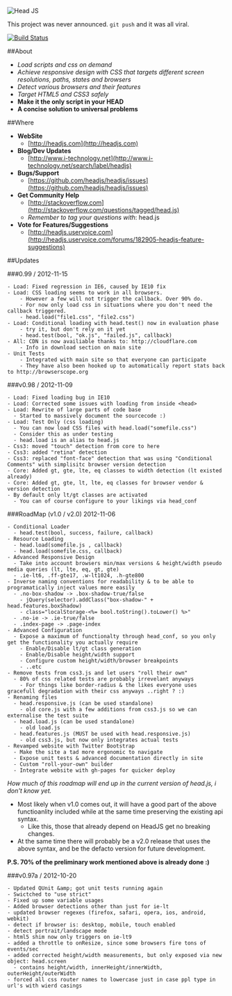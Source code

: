 ![Head JS](http://headjs.com/site/assets/img/logo-big.png)

This project was never announced. `git push` and it was all viral.

[![Build Status](https://travis-ci.org/headjs/headjs.png?branch=master)](https://travis-ci.org/headjs/headjs)

##About
  * _Load scripts and css on demand_
  * _Achieve responsive design with CSS that targets different screen resolutions, paths, states and browsers_
  * _Detect various browsers and their features_
  * _Target HTML5 and CSS3 safely_
  * __Make it the only script in your HEAD__
  * __A concise solution to universal problems__


##Where
* __WebSite__
  * [http://headjs.com](http://headjs.com)
* __Blog/Dev Updates__
  * [http://www.i-technology.net](http://www.i-technology.net/search/label/headjs)
* __Bugs/Support__
  * [https://github.com/headjs/headjs/issues](https://github.com/headjs/headjs/issues)
* __Get Community Help__
  * [http://stackoverflow.com](http://stackoverflow.com/questions/tagged/head.js)
  * _Remember to tag your questions with_: head.js
* __Vote for Features/Suggestions__
  * [http://headjs.uservoice.com](http://headjs.uservoice.com/forums/182905-headjs-feature-suggestions)

##Updates

###0.99 / 2012-11-15

    - Load: Fixed regression in IE6, caused by IE10 fix
    - Load: CSS loading seems to work in all browsers.
        - However a few will not trigger the callback. Over 90% do.
        - For now only load css in situations where you don't need the callback triggered.
        - head.load("file1.css", "file2.css")
    - Load: Conditional loading with head.test() now in evaluation phase
        - try it, but don't rely on it yet
        - head.test(bool, "ok.js", "failed.js", callback)
    - All: CDN is now availiable thanks to: http://cloudflare.com
        - Info in download section on main site
    - Unit Tests
        - Integrated with main site so that everyone can participate
        - They have also been hooked up to automatically report stats back to http://browserscope.org


###v0.98 / 2012-11-09

    - Load: Fixed loading bug in IE10
    - Load: Corrected some issues with loading from inside <head>
    - Load: Rewrite of large parts of code base
      - Started to massively document the sourcecode :)
    - Load: Test Only (css loading)
      - You can now load CSS files with head.load("somefile.css")
      - Consider this as under testing
      - head.load is an alias to head.js
    - Css3: moved "touch" detection from core to here
    - Css3: added "retina" detection
    - Css3: replaced "font-face" detection that was using "Conditional Comments" with simplisitc browser version detection
    - Core: Added gt, gte, lte, eq classes to width detection (lt existed already)
    - Core: Added gt, gte, lt, lte, eq classes for browser vendor & version detection
    - By default only lt/gt classes are activated
      - You can of course configure to your likings via head_conf


###RoadMap (v1.0 / v2.0) 2012-11-06

    - Conditional Loader
      - head.test(bool, success, failure, callback)
    - Resource Loading
      - head.load(somefile.js , callback)
      - head.load(somefile.css, callback)
    - Advanced Responsive Design
      - Take into account browsers min/max versions & height/width pseudo media queries (lt, lte, eq, gt, gte)
      - .ie-lt6, .ff-gte17, .w-lt1024, .h-gte800
    - Inverse naming conventions for readability & to be able to programatically inject values more easily
      - .no-box-shadow -> .box-shadow-true/false
        - jQuery(selector).addClass("box-shadow-" + head.features.boxShadow)
        - class="localStorage-<%= bool.toString().toLower() %>"
      - .no-ie -> .ie-true/false
      - .index-page -> .page-index
    - Advanced Configuration
      - Expose a maximum of functionalty through head_conf, so you only get the functionality you actually require
        - Enable/Disable lt/gt class generation
        - Enable/Disable height/width support
        - Configure custom height/width/browser breakpoints
        - ..etc
    - Remove tests from css3.js and let users "roll their own"
      - 80% of css related tests are probably irrevelant anyways
        - For things like border-radius & the likes everyone uses gracefull degradation with their css anyways ..right ? :)
    - Renaming files
      - head.responsive.js (can be used standalone)
        - old core.js with a few additions from css3.js so we can externalise the test suite
      - head.load.js (can be used standalone)
        - old load.js
      - head.features.js (MUST be used with head.responsive.js)
        - old css3.js, but now only integrates actual tests
    - Revamped website with Twitter Bootstrap
      - Make the site a tad more ergonomic to navigate
      - Expose unit tests & advanced documentation directly in site
      - Custom "roll-your-own" builder
      - Integrate website with gh-pages for quicker deploy

*How much of this roadmap will end up in the current version of head.js, i don't know yet.*

* Most likely when v1.0 comes out, it will have a good part of the above functioanlity included while at the same time preserving the existing api syntax.
  * Like this, those that already depend on HeadJS get no breaking changes.
* At the same time there will probably be a v2.0 release that uses the above syntax, and be the defacto version for future development.

__P.S. 70% of the preliminary work mentioned above is already done :)__

###v0.97a / 2012-10-20

    - Updated QUnit &amp; got unit tests running again
    - Swictched to "use strict"
    - Fixed up some variable usages
    - Added browser detections other than just for ie-lt
    - updated browser regexes (firefox, safari, opera, ios, android, webkit)
    - detect if browser is: desktop, mobile, touch enabled
    - detect portrait/landscape mode
    - html5 shim now only triggers on ie-lt9
    - added a throttle to onResize, since some browsers fire tons of events/sec
    - added corrected height/width measurements, but only exposed via new object: head.screen
      - contains height/width, innerHeight/innerWidth, outerHeight/outerWidth
    - forced all css router names to lowercase just in case ppl type in url's with wierd casings